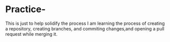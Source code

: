 # Practice-
This is just to help solidify the process 
 I am learning the process of creating a repository, creating branches, and commiting changes,and opening a pull request while merging it.
